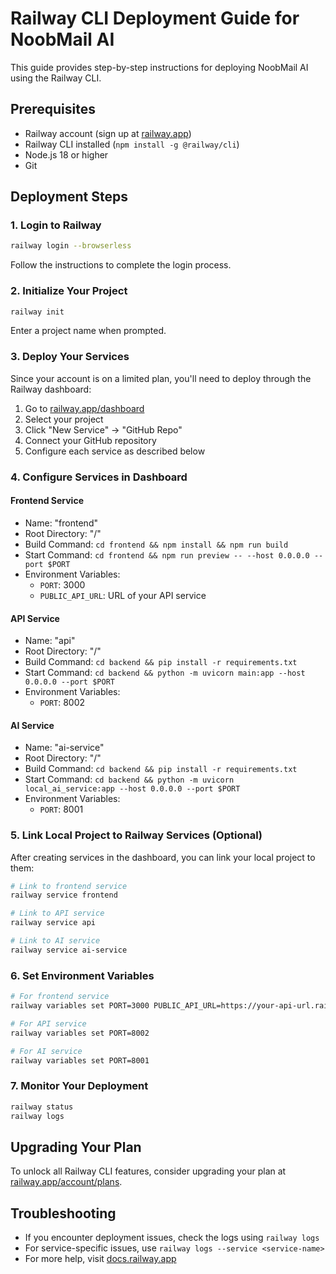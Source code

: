 # Railway CLI Deployment Guide for NoobMail AI

This guide provides step-by-step instructions for deploying NoobMail AI using the Railway CLI.

## Prerequisites

- Railway account (sign up at [railway.app](https://railway.app))
- Railway CLI installed (`npm install -g @railway/cli`)
- Node.js 18 or higher
- Git

## Deployment Steps

### 1. Login to Railway

```bash
railway login --browserless
```

Follow the instructions to complete the login process.

### 2. Initialize Your Project

```bash
railway init
```

Enter a project name when prompted.

### 3. Deploy Your Services

Since your account is on a limited plan, you'll need to deploy through the Railway dashboard:

1. Go to [railway.app/dashboard](https://railway.app/dashboard)
2. Select your project
3. Click "New Service" → "GitHub Repo"
4. Connect your GitHub repository
5. Configure each service as described below

### 4. Configure Services in Dashboard

#### Frontend Service
- Name: "frontend"
- Root Directory: "/"
- Build Command: `cd frontend && npm install && npm run build`
- Start Command: `cd frontend && npm run preview -- --host 0.0.0.0 --port $PORT`
- Environment Variables:
  - `PORT`: 3000
  - `PUBLIC_API_URL`: URL of your API service

#### API Service
- Name: "api"
- Root Directory: "/"
- Build Command: `cd backend && pip install -r requirements.txt`
- Start Command: `cd backend && python -m uvicorn main:app --host 0.0.0.0 --port $PORT`
- Environment Variables:
  - `PORT`: 8002

#### AI Service
- Name: "ai-service"
- Root Directory: "/"
- Build Command: `cd backend && pip install -r requirements.txt`
- Start Command: `cd backend && python -m uvicorn local_ai_service:app --host 0.0.0.0 --port $PORT`
- Environment Variables:
  - `PORT`: 8001

### 5. Link Local Project to Railway Services (Optional)

After creating services in the dashboard, you can link your local project to them:

```bash
# Link to frontend service
railway service frontend

# Link to API service
railway service api

# Link to AI service
railway service ai-service
```

### 6. Set Environment Variables

```bash
# For frontend service
railway variables set PORT=3000 PUBLIC_API_URL=https://your-api-url.railway.app

# For API service
railway variables set PORT=8002

# For AI service
railway variables set PORT=8001
```

### 7. Monitor Your Deployment

```bash
railway status
railway logs
```

## Upgrading Your Plan

To unlock all Railway CLI features, consider upgrading your plan at [railway.app/account/plans](https://railway.app/account/plans).

## Troubleshooting

- If you encounter deployment issues, check the logs using `railway logs`
- For service-specific issues, use `railway logs --service <service-name>`
- For more help, visit [docs.railway.app](https://docs.railway.app) 